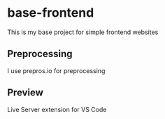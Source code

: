 # base-frontend
This is my base project for simple frontend websites

## Preprocessing
I use prepros.io for preprocessing

## Preview
Live Server extension for VS Code
